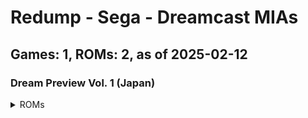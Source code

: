 # Redump - Sega - Dreamcast MIAs
## Games: 1, ROMs: 2, as of 2025-02-12

### Dream Preview Vol. 1 (Japan)
<details>
<summary>ROMs</summary>

- Dream Preview Vol. 1 (Japan) (Track 1).bin, CRC: ddf41288
- Dream Preview Vol. 1 (Japan) (Track 3).bin, CRC: 3a1c01de
</details>

